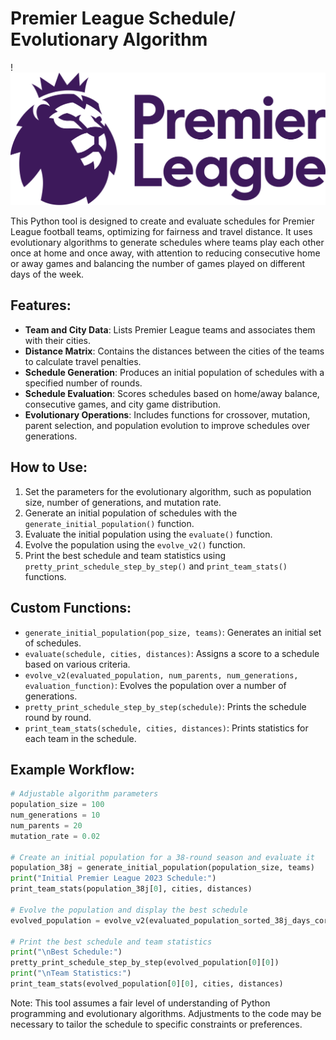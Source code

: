 # Premier League Schedule/ Evolutionary Algorithm

!![Premier League Photo](Premier_League_Logo.png)

This Python tool is designed to create and evaluate schedules for Premier League football teams, optimizing for fairness and travel distance. It uses evolutionary algorithms to generate schedules where teams play each other once at home and once away, with attention to reducing consecutive home or away games and balancing the number of games played on different days of the week.

## Features:

- **Team and City Data**: Lists Premier League teams and associates them with their cities.
- **Distance Matrix**: Contains the distances between the cities of the teams to calculate travel penalties.
- **Schedule Generation**: Produces an initial population of schedules with a specified number of rounds.
- **Schedule Evaluation**: Scores schedules based on home/away balance, consecutive games, and city game distribution.
- **Evolutionary Operations**: Includes functions for crossover, mutation, parent selection, and population evolution to improve schedules over generations.

## How to Use:

1. Set the parameters for the evolutionary algorithm, such as population size, number of generations, and mutation rate.
2. Generate an initial population of schedules with the `generate_initial_population()` function.
3. Evaluate the initial population using the `evaluate()` function.
4. Evolve the population using the `evolve_v2()` function.
5. Print the best schedule and team statistics using `pretty_print_schedule_step_by_step()` and `print_team_stats()` functions.

## Custom Functions:

- `generate_initial_population(pop_size, teams)`: Generates an initial set of schedules.
- `evaluate(schedule, cities, distances)`: Assigns a score to a schedule based on various criteria.
- `evolve_v2(evaluated_population, num_parents, num_generations, evaluation_function)`: Evolves the population over a number of generations.
- `pretty_print_schedule_step_by_step(schedule)`: Prints the schedule round by round.
- `print_team_stats(schedule, cities, distances)`: Prints statistics for each team in the schedule.

## Example Workflow:

```python
# Adjustable algorithm parameters
population_size = 100
num_generations = 10
num_parents = 20
mutation_rate = 0.02

# Create an initial population for a 38-round season and evaluate it
population_38j = generate_initial_population(population_size, teams)
print("Initial Premier League 2023 Schedule:")
print_team_stats(population_38j[0], cities, distances)

# Evolve the population and display the best schedule
evolved_population = evolve_v2(evaluated_population_sorted_38j_days_corrected, num_parents, num_generations, evaluate)

# Print the best schedule and team statistics
print("\nBest Schedule:")
pretty_print_schedule_step_by_step(evolved_population[0][0])
print("\nTeam Statistics:")
print_team_stats(evolved_population[0][0], cities, distances)
```

Note: This tool assumes a fair level of understanding of Python programming and evolutionary algorithms. Adjustments to the code may be necessary to tailor the schedule to specific constraints or preferences.
